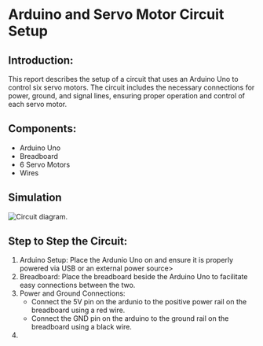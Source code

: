 # Arduino and Servo Motor Circuit Setup
## Introduction:
This report describes the setup of a circuit that uses an Arduino Uno to control six servo motors. The circuit includes the necessary connections for power, ground, and signal lines, ensuring proper operation and control of each servo motor.
## Components:
* Arduino Uno
* Breadboard
* 6 Servo Motors
* Wires
## Simulation 
![Circuit diagram.](https://www.tinkercad.com/things/3171wNYzHIQ-sizzling-bojo)
## Step to Step the Circuit:
1. Arduino Setup:
   Place the Ardunio Uno on and ensure it is properly powered via USB or an external power source>
2. Breadboard:
   Place the breadboard beside the Arduino Uno to facilitate easy connections between the two.
3. Power and Ground Connections:
   * Connect the 5V pin on the ardunio to the positive power rail on the breadboard using a red wire.
   * Connect the GND pin on the arduino to the ground rail on the breadboard using a black wire.
4. 

